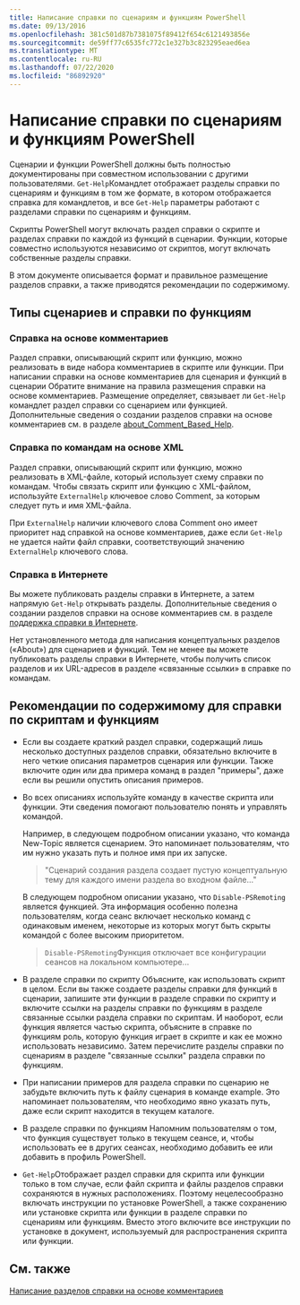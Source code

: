 ```yaml
---
title: Написание справки по сценариям и функциям PowerShell
ms.date: 09/13/2016
ms.openlocfilehash: 381c501d87b7381075f89412f654c6121493856e
ms.sourcegitcommit: de59ff77c6535fc772c1e327b3c823295eaed6ea
ms.translationtype: MT
ms.contentlocale: ru-RU
ms.lasthandoff: 07/22/2020
ms.locfileid: "86892920"
---
```

# <a name="writing-help-for-powershell-scripts-and-functions"></a>Написание справки по сценариям и функциям PowerShell

Сценарии и функции PowerShell должны быть полностью документированы при совместном использовании с другими пользователями.
`Get-Help`Командлет отображает разделы справки по сценариям и функциям в том же формате, в котором отображается справка для командлетов, и все `Get-Help` параметры работают с разделами справки по сценариям и функциям.

Скрипты PowerShell могут включать раздел справки о скрипте и разделах справки по каждой из функций в сценарии. Функции, которые совместно используются независимо от скриптов, могут включать собственные разделы справки.

В этом документе описывается формат и правильное размещение разделов справки, а также приводятся рекомендации по содержимому.

## <a name="types-of-script-and-function-help"></a>Типы сценариев и справки по функциям

### <a name="comment-based-help"></a>Справка на основе комментариев

Раздел справки, описывающий скрипт или функцию, можно реализовать в виде набора комментариев в скрипте или функции. При написании справки на основе комментариев для сценария и функций в сценарии Обратите внимание на правила размещения справки на основе комментариев. Размещение определяет, связывает ли `Get-Help` командлет раздел справки со сценарием или функцией. Дополнительные сведения о создании разделов справки на основе комментариев см. в разделе [about_Comment_Based_Help](/powershell/module/microsoft.powershell.core/about/about_comment_based_help).

### <a name="xml-based-command-help"></a>Справка по командам на основе XML

Раздел справки, описывающий скрипт или функцию, можно реализовать в XML-файле, который использует схему справки по командам. Чтобы связать скрипт или функцию с XML-файлом, используйте `ExternalHelp` ключевое слово Comment, за которым следует путь и имя XML-файла.

При `ExternalHelp` наличии ключевого слова Comment оно имеет приоритет над справкой на основе комментариев, даже если `Get-Help` не удается найти файл справки, соответствующий значению `ExternalHelp` ключевого слова.

### <a name="online-help"></a>Справка в Интернете

Вы можете публиковать разделы справки в Интернете, а затем напрямую `Get-Help` открывать разделы. Дополнительные сведения о создании разделов справки на основе комментариев см. в разделе [поддержка справки в Интернете](../module/supporting-online-help.md).

Нет установленного метода для написания концептуальных разделов («About») для сценариев и функций.
Тем не менее вы можете публиковать разделы справки в Интернете, чтобы получить список разделов и их URL-адресов в разделе «связанные ссылки» в справке по командам.

## <a name="content-considerations-for-script-and-function-help"></a>Рекомендации по содержимому для справки по скриптам и функциям

- Если вы создаете краткий раздел справки, содержащий лишь несколько доступных разделов справки, обязательно включите в него четкие описания параметров сценария или функции. Также включите один или два примера команд в раздел "примеры", даже если вы решили опустить описания примеров.

- Во всех описаниях используйте команду в качестве скрипта или функции. Эти сведения помогают пользователю понять и управлять командой.

  Например, в следующем подробном описании указано, что команда New-Topic является сценарием.
  Это напоминает пользователям, что им нужно указать путь и полное имя при их запуске.

  > "Сценарий создания раздела создает пустую концептуальную тему для каждого имени раздела во входном файле..."

  В следующем подробном описании указано, что `Disable-PSRemoting` является функцией. Эта информация особенно полезна пользователям, когда сеанс включает несколько команд с одинаковым именем, некоторые из которых могут быть скрыты командой с более высоким приоритетом.

  > `Disable-PSRemoting`Функция отключает все конфигурации сеансов на локальном компьютере...

- В разделе справки по скрипту Объясните, как использовать скрипт в целом. Если вы также создаете разделы справки для функций в сценарии, запишите эти функции в разделе справки по скрипту и включите ссылки на разделы справки по функциям в разделе связанные ссылки раздела справки по скриптам.
  И наоборот, если функция является частью скрипта, объясните в справке по функциям роль, которую функция играет в скрипте и как ее можно использовать независимо. Затем перечислите разделы справки по сценариям в разделе "связанные ссылки" раздела справки по функциям.

- При написании примеров для раздела справки по сценарию не забудьте включить путь к файлу сценария в команде example. Это напоминает пользователям, что необходимо явно указать путь, даже если скрипт находится в текущем каталоге.

- В разделе справки по функциям Напомним пользователям о том, что функция существует только в текущем сеансе, и, чтобы использовать ее в других сеансах, необходимо добавить ее или добавить в профиль PowerShell.

- `Get-Help`Отображает раздел справки для скрипта или функции только в том случае, если файл скрипта и файлы разделов справки сохраняются в нужных расположениях. Поэтому нецелесообразно включать инструкции по установке PowerShell, а также сохранению или установке скрипта или функции в разделе справки по сценариям или функциям. Вместо этого включите все инструкции по установке в документ, используемый для распространения скрипта или функции.

## <a name="see-also"></a>См. также

[Написание разделов справки на основе комментариев](./writing-comment-based-help-topics.md)
